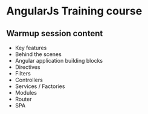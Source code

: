 # AngularJs Training course

## Warmup session content
 * Key features
 * Behind the scenes  
 * Angular application building blocks  
  * Directives  
  * Filters  
  * Controllers  
  * Services / Factories  
  * Modules  
  * Router  
 * SPA
